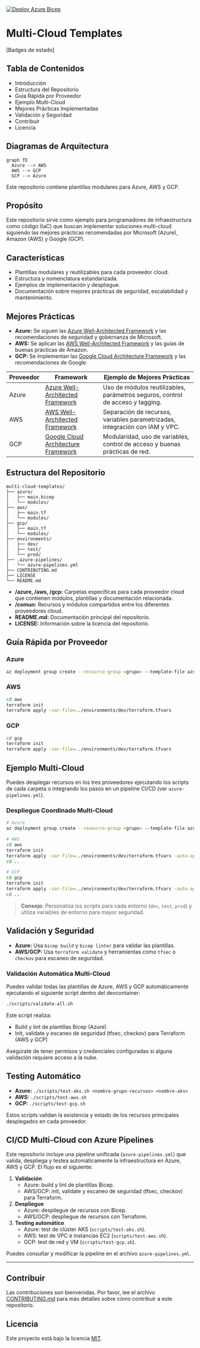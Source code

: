 [![Deploy Azure Bicep](https://github.com/davidop/multi-cloud-templates/actions/workflows/deploy-azure.yml/badge.svg)](https://github.com/davidop/multi-cloud-templates/actions/workflows/deploy-azure.yml)

# Multi-Cloud Templates

[Badges de estado]

## Tabla de Contenidos

- Introducción
- Estructura del Repositorio
- Guía Rápida por Proveedor
- Ejemplo Multi-Cloud
- Mejores Prácticas Implementadas
- Validación y Seguridad
- Contribuir
- Licencia

## Diagramas de Arquitectura

```mermaid
graph TD
  Azure --> AWS
  AWS --> GCP
  GCP --> Azure
```

Este repositorio contiene plantillas modulares para Azure, AWS y GCP.

## Propósito

Este repositorio sirve como ejemplo para programadores de infraestructura como código (IaC) que buscan implementar soluciones multi-cloud siguiendo las mejores prácticas recomendadas por Microsoft (Azure), Amazon (AWS) y Google (GCP).

## Características

- Plantillas modulares y reutilizables para cada proveedor cloud.
- Estructura y nomenclatura estandarizada.
- Ejemplos de implementación y despliegue.
- Documentación sobre mejores prácticas de seguridad, escalabilidad y mantenimiento.

## Mejores Prácticas

- **Azure:** Se siguen las [Azure Well-Architected Framework](https://learn.microsoft.com/azure/architecture/framework/) y las recomendaciones de seguridad y gobernanza de Microsoft.
- **AWS:** Se aplican las [AWS Well-Architected Framework](https://aws.amazon.com/architecture/well-architected/) y las guías de buenas prácticas de Amazon.
- **GCP:** Se implementan las [Google Cloud Architecture Framework](https://cloud.google.com/architecture/framework) y las recomendaciones de Google.

| Proveedor | Framework                                                                                     | Ejemplo de Mejores Prácticas                                                   |
| --------- | --------------------------------------------------------------------------------------------- | ------------------------------------------------------------------------------ |
| Azure     | [Azure Well-Architected Framework](https://learn.microsoft.com/azure/architecture/framework/) | Uso de módulos reutilizables, parámetros seguros, control de acceso y tagging. |
| AWS       | [AWS Well-Architected Framework](https://aws.amazon.com/architecture/well-architected/)       | Separación de recursos, variables parametrizadas, integración con IAM y VPC.   |
| GCP       | [Google Cloud Architecture Framework](https://cloud.google.com/architecture/framework)        | Modularidad, uso de variables, control de acceso y buenas prácticas de red.    |

## Estructura del Repositorio

```text
multi-cloud-templates/
├── azure/
│   ├── main.bicep
│   └── modules/
├── aws/
│   ├── main.tf
│   └── modules/
├── gcp/
│   ├── main.tf
│   └── modules/
├── environments/
│   ├── dev/
│   ├── test/
│   └── prod/
├── .azure-pipelines/
│   └── azure-pipelines.yml
├── CONTRIBUTING.md
├── LICENSE
└── README.md
```

- **/azure, /aws, /gcp:** Carpetas específicas para cada proveedor cloud que contienen módulos, plantillas y documentación relacionada.
- **/comun:** Recursos y módulos compartidos entre los diferentes proveedores cloud.
- **README.md:** Documentación principal del repositorio.
- **LICENSE:** Información sobre la licencia del repositorio.

## Guía Rápida por Proveedor

### Azure

```bash
az deployment group create --resource-group <grupo> --template-file azure/main.bicep --parameters @environments/dev/azure-parameters.json
```

### AWS

```bash
cd aws
terraform init
terraform apply -var-file=../environments/dev/terraform.tfvars
```

### GCP

```bash
cd gcp
terraform init
terraform apply -var-file=../environments/dev/terraform.tfvars
```

## Ejemplo Multi-Cloud

Puedes desplegar recursos en los tres proveedores ejecutando los scripts de cada carpeta o integrando los pasos en un pipeline CI/CD (ver `azure-pipelines.yml`).

### Despliegue Coordinado Multi-Cloud

```bash
# Azure
az deployment group create --resource-group <grupo> --template-file azure/main.bicep --parameters @environments/dev/azure-parameters.json

# AWS
cd aws
terraform init
terraform apply -var-file=../environments/dev/terraform.tfvars -auto-approve
cd ..

# GCP
cd gcp
terraform init
terraform apply -var-file=../environments/dev/terraform.tfvars -auto-approve
cd ..
```

> **Consejo:** Personaliza los scripts para cada entorno (`dev`, `test`, `prod`) y utiliza variables de entorno para mayor seguridad.

## Validación y Seguridad

- **Azure:** Usa `bicep build` y `bicep linter` para validar las plantillas.
- **AWS/GCP:** Usa `terraform validate` y herramientas como `tfsec` o `checkov` para escaneo de seguridad.

### Validación Automática Multi-Cloud

Puedes validar todas las plantillas de Azure, AWS y GCP automáticamente ejecutando el siguiente script dentro del devcontainer:

```bash
./scripts/validate-all.sh
```

Este script realiza:

- Build y lint de plantillas Bicep (Azure)
- Init, validate y escaneo de seguridad (tfsec, checkov) para Terraform (AWS y GCP)

Asegúrate de tener permisos y credenciales configuradas si alguna validación requiere acceso a la nube.

## Testing Automático

- **Azure:** `./scripts/test-aks.sh <nombre-grupo-recursos> <nombre-aks>`
- **AWS:** `./scripts/test-aws.sh`
- **GCP:** `./scripts/test-gcp.sh`

Estos scripts validan la existencia y estado de los recursos principales desplegados en cada proveedor.

## CI/CD Multi-Cloud con Azure Pipelines

Este repositorio incluye una pipeline unificada (`azure-pipelines.yml`) que valida, despliega y testea automáticamente la infraestructura en Azure, AWS y GCP. El flujo es el siguiente:

1. **Validación**
   - Azure: build y lint de plantillas Bicep.
   - AWS/GCP: init, validate y escaneo de seguridad (tfsec, checkov) para Terraform.
2. **Despliegue**
   - Azure: despliegue de recursos con Bicep.
   - AWS/GCP: despliegue de recursos con Terraform.
3. **Testing automático**
   - Azure: test de clúster AKS (`scripts/test-aks.sh`).
   - AWS: test de VPC e instancias EC2 (`scripts/test-aws.sh`).
   - GCP: test de red y VM (`scripts/test-gcp.sh`).

Puedes consultar y modificar la pipeline en el archivo `azure-pipelines.yml`.

---

## Contribuir

Las contribuciones son bienvenidas. Por favor, lee el archivo [CONTRIBUTING.md](http://_vscodecontentref_/4) para más detalles sobre cómo contribuir a este repositorio.

## Licencia

Este proyecto está bajo la licencia [MIT](http://_vscodecontentref_/5).
